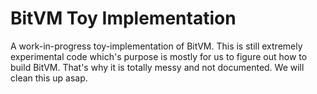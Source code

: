 # BitVM Toy Implementation

A work-in-progress toy-implementation of BitVM. This is still extremely experimental code which's purpose is mostly for us to figure out how to build BitVM. That's why it is totally messy and not documented. We will clean this up asap.


